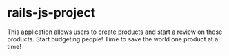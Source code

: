 # rails-js-project

This application allows users to create products and start a review on these products.
Start budgeting people! Time to save the world one product at a time!
